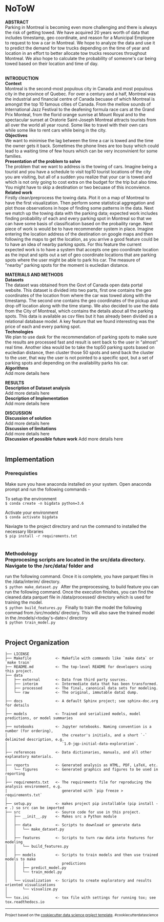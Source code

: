 NoToW
==============================

<b>ABSTRACT</b><br>
Parking in Montreal is becoming even more challenging and there is always the risk of getting towed. We have acquired 20 years worth of data that includes timestamp, geo coordinate, and reason for a Municipal Employee to request to tow a car in Montreal. We hope to analyze the data and use it to predict the demand for tow trucks depending on the time of year and location in an effort to better allocate tow trucks resources throughout Montreal. We also hope to calculate the probability of someone's car being towed based on their location and time of day.

<br><b>INTRODUCTION</b><br>
<b>Context</b><br>
Montreal is the second-most populous city in Canada and most populous city in the province of Quebec. For over a century and a half, Montreal was the industrial and financial centre of Canada becuase of which Montreal is amongst the top 10 famous cities of Canada. From the mellow sounds of International Jazz Festival to the deafening formula race cars at the Grand Prix Monteal, from the florid orange sunrise at Mount Royal and to the spectacular sunset at Oratorie Saint-Joseph Montreal attracts tourists from all over the world all year round. Some like to travel with their own cars while some like to rent cars while being in the city.<br>
<b>Objectives</b><br>
We want to minimise the lag between the time a car is towed and the time the owner gets it back. Sometimes the phone lines are too busy which could lead to a waiting time of few hours which can be very inconvinient for some families.<br>
<b>Presentation of the problem to solve</b><br>
The problem that we want to address is the towing of cars. Imagine being a tourist and you have a schedule to visit top10 tourist locations of the city you are visiting, but all of a sudden you realize that your car is towed and which is not only going to cost extra on the budget for the trip but also time. You might have to skip a destination or two becuase of this inconvience.<br>
<b>Related work</b><br>
Firstly clean/preprocess the towing data. Plot it on a map of Montreal to have the first visualization. Then perform some statistical aggregation and plot those observations in hope of finding some patterns in the data. Next we match up the towing data with the parking data; expected work includes finding probability of each and every parking spot in Montreal so that we can have some basis of classification based on the probaility range.
Next piece of work is would be to have recommender system in place. Imagine entering the location address of the destination on google maps and then following the maps to get the location, as you arrive a good feature could be to have an idea of nearby parking spots. For this feature the current expected work is to have a system that accepts one geo coordinate location as the input and spits out a set of geo coordinate locations that are parking spots where the user might be able to park his car. The measure of "nearby" parking spots for the moment is eucledian distance.

<b>MATERIALS AND METHODS</b><br>
<b>Datasets</b><br>
The dataset was obtained from the Govt of Canada open data portal website. This dataset is divided into two parts, first one contains the geo coordinates of the location from where the car was towed along with the timestamp. The second one contains the geo coordinates of the pickup and drop off location along with the time stamp. 
We also decided to use the data from the City of Montreal, which contains the details about all the parking spots. This data is available as csv files but it has already been divided as a relational database model. A key feature that we found interesting was the price of each and every parking spot.<br>
<b>Technologies</b><br>
We plan to use dask for the recommendation of parking spots to make sure the results are processed fast and result is sent back to the user in "almost" real time. 
Another idea would be to take the top50 parking spots based on eucledian distance, then cluster those 50 spots and send back the cluster to the user, that way the user is not pointed to a specific spot, but a set of parking spots and depending on the availability parks his car.<br>
<b>Algorithms</b><br>
Add more details here <br>

<b>RESULTS</b><br>
<b>Description of Dataset analysis</b><br>
Add more details here <br>
<b>Description of Implementation</b><br>
Add more details here<br>

<b>DISCUSSION</b><br>
<b>Discussion of solution</b><br>
Add more details here<br>
<b>Discussion of limitations</b><br>
Add more details here<br>
<b>Discussion of possible future work</b>
Add more details here<br>
<br>

Implementation
------------
### Prerequisties<br>
Make sure you have anaconda installed on your system. Open anaconda prompt and run the following commands -

To setup the environment<br>
```$ conda create -n bigdata python=3.6```

Activate your environment<br>
```$ conda activate bigdata```

Naviagte to the project directory and run the command to installed the necessary libraries<br>
```$ pip install -r requirements.txt```
<br><br>
### Methodology<br>Preprocesing scripts are located in the src/data directory. Navigate to the /src/data/ folder and 
run the following command. Once it is complete, you have parquet files in the /data/interim/ directory.<br>
```$ python make_dataset.py ```
After the preprocessing, to build feature you can run the following command. Once the execution finishes,
you can find the cleaned.data parquet file in /data/processed/ directory which is used for training the model.<br>
```$ python build_features.py ```
Finally to train the model the following commad from /src/models/ directory. This will also save the trained model 
in the /models/\<today's-date>/ directory<br>
```$ python train_model.py ```
<br><br>

Project Organization
------------

    ├── LICENSE
    ├── Makefile           <- Makefile with commands like `make data` or `make train`
    ├── README.md          <- The top-level README for developers using this project.
    ├── data
    │   ├── external       <- Data from third party sources.
    │   ├── interim        <- Intermediate data that has been transformed.
    │   ├── processed      <- The final, canonical data sets for modeling.
    │   └── raw            <- The original, immutable dataI dump.
    │
    ├── docs               <- A default Sphinx project; see sphinx-doc.org for details
    │
    ├── models             <- Trained and serialized models, model predictions, or model summaries
    │
    ├── notebooks          <- Jupyter notebooks. Naming convention is a number (for ordering),
    │                         the creator's initials, and a short `-` delimited description, e.g.
    │                         `1.0-jqp-initial-data-exploration`.
    │
    ├── references         <- Data dictionaries, manuals, and all other explanatory materials.
    │
    ├── reports            <- Generated analysis as HTML, PDF, LaTeX, etc.
    │   └── figures        <- Generated graphics and figures to be used in reporting
    │
    ├── requirements.txt   <- The requirements file for reproducing the analysis environment, e.g.
    │                         generated with `pip freeze > requirements.txt`
    │
    ├── setup.py           <- makes project pip installable (pip install -e .) so src can be imported
    ├── src                <- Source code for use in this project.
    │   ├── __init__.py    <- Makes src a Python module
    │   │
    │   ├── data           <- Scripts to download or generate data
    │   │   └── make_dataset.py
    │   │
    │   ├── features       <- Scripts to turn raw data into features for modeling
    │   │   └── build_features.py
    │   │
    │   ├── models         <- Scripts to train models and then use trained models to make
    │   │   │                 predictions
    │   │   ├── predict_model.py
    │   │   └── train_model.py
    │   │
    │   └── visualization  <- Scripts to create exploratory and results oriented visualizations
    │       └── visualize.py
    │
    └── tox.ini            <- tox file with settings for running tox; see tox.readthedocs.io


--------

<p><small>Project based on the <a target="_blank" href="https://drivendata.github.io/cookiecutter-data-science/">cookiecutter data science project template</a>. #cookiecutterdatascience</small></p>
